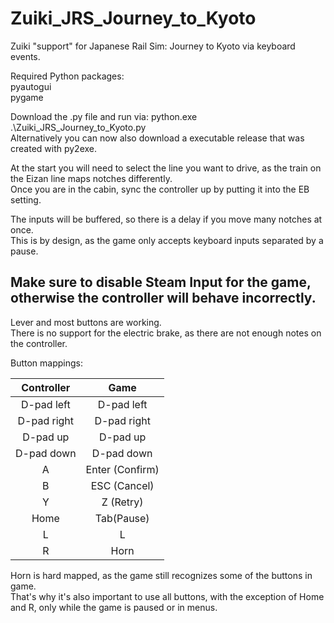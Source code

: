 # Zuiki_JRS_Journey_to_Kyoto
Zuiki "support" for Japanese Rail Sim: Journey to Kyoto via keyboard events.

Required Python packages:  
pyautogui  
pygame  
  
Download the .py file and run via: python.exe .\Zuiki_JRS_Journey_to_Kyoto.py   
Alternatively you can now also download a executable release that was created with py2exe.  
  
At the start you will need to select the line you want to drive, as the train on the Eizan line maps notches differently.  
Once you are in the cabin, sync the controller up by putting it into the EB setting.  
  
The inputs will be buffered, so there is a delay if you move many notches at once.  
This is by design, as the game only accepts keyboard inputs separated by a pause.  

 
 
## Make sure to disable Steam Input for the game, otherwise the controller will behave incorrectly.  
  
  
Lever and most buttons are working.  
There is no support for the electric brake, as there are not enough notes on the controller.
  
Button mappings:
 

| Controller  | Game |
| :-------------: | :-------------: |
| D-pad left  | D-pad left  |
| D-pad right  | D-pad right  |
| D-pad up   | D-pad up   |
| D-pad down   | D-pad down   |
| A  | Enter (Confirm)  |
| B  | ESC (Cancel)  |
| Y  | Z (Retry)  |
| Home  | Tab(Pause)  |
| L  | L  |
| R  | Horn  |  

Horn is hard mapped, as the game still recognizes some of the buttons in game.  
That's why it's also important to use all buttons, with the exception of Home and R, only while the game is paused or in menus.
